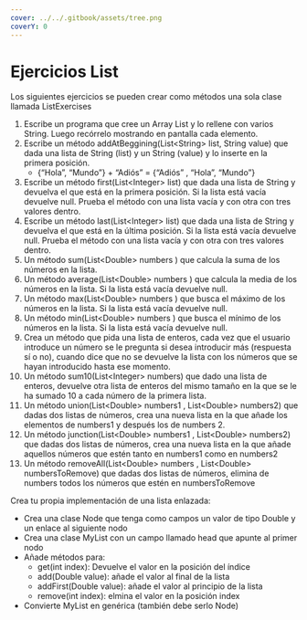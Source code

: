 ```yaml
---
cover: ../../.gitbook/assets/tree.png
coverY: 0
---
```


# Ejercicios List

Los siguientes ejercicios se pueden crear como métodos una sola clase llamada ListExercises

1. Escribe un programa que cree un Array List y lo rellene con varios String. Luego recórrelo mostrando en pantalla cada elemento.
2. Escribe un método addAtBeggining(List\<String> list, String value) que dada una lista de String (list) y un String (value) y lo inserte en la primera posición.
   * {“Hola”, “Mundo”} + “Adiós” = {“Adiós” , “Hola”, “Mundo”}
3. Escribe un método first(List\<Integer> list) que dada una lista de String y devuelva el que está en la primera posición. Si la lista está vacía devuelve null. Prueba el método con una lista vacía y con otra con tres valores dentro.
4. Escribe un método last(List\<Integer> list)  que dada una lista de String y devuelva el que está en la última posición. Si la lista está vacía devuelve null. Prueba el método con una lista vacía y con otra con tres valores dentro.
5. Un método sum(List\<Double> numbers ) que calcula la suma de los números en la lista.
6. Un método average(List\<Double> numbers ) que calcula la media de los números en la lista. Si la lista está vacía devuelve null.
7. Un método max(List\<Double> numbers ) que busca el máximo de los números en la lista. Si la lista está vacía devuelve null.
8. Un método min(List\<Double> numbers ) que busca el mínimo de los números en la lista. Si la lista está vacía devuelve null.
9. Crea un método que pida una lista de enteros, cada vez que el usuario introduce un número se le pregunta si desea introducir más (respuesta sí o no), cuando dice que no se devuelve la lista con los números que se hayan introducido hasta ese momento.
10. Un método sum10(List\<Integer> numbers) que dado una lista de enteros, devuelve otra lista de enteros del mismo tamaño en la que se le ha sumado 10 a cada número de la primera lista.
11. Un método union(List\<Double> numbers1 , List\<Double> numbers2) que dadas dos listas de números, crea una nueva lista en la que añade los elementos de numbers1 y después los de numbers 2.
12. Un método junction(List\<Double> numbers1 , List\<Double> numbers2) que dadas dos listas de números, crea una nueva lista en la que añade aquellos números que estén tanto en numbers1 como en numbers2
13. Un método removeAll(List\<Double> numbers , List\<Double> numbersToRemove) que dadas dos listas de números, elimina de numbers todos los números que estén en numbersToRemove

Crea tu propia implementación de una lista enlazada:

* Crea una clase Node que tenga como campos un valor de tipo Double y un enlace al siguiente nodo
* Crea una clase MyList con un campo llamado head que apunte al primer nodo
* Añade métodos para:
  * get(int index): Devuelve el valor en la posición del índice
  * add(Double value): añade el valor al final de la lista
  * addFirst(Double value): añade el valor al principio de la lista
  * remove(int index): elmina el valor en la posición index
* Convierte MyList en genérica (también debe serlo Node)
